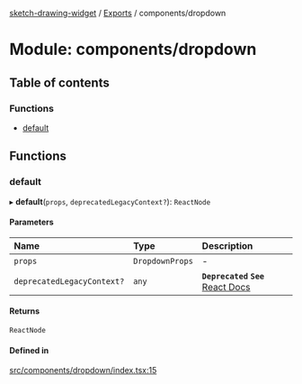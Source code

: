[sketch-drawing-widget](../README.md) / [Exports](../modules.md) / components/dropdown

# Module: components/dropdown

## Table of contents

### Functions

- [default](components_dropdown.md#default)

## Functions

### default

▸ **default**(`props`, `deprecatedLegacyContext?`): `ReactNode`

#### Parameters

| Name                       | Type            | Description                                                                                                                           |
| :------------------------- | :-------------- | :------------------------------------------------------------------------------------------------------------------------------------ |
| `props`                    | `DropdownProps` | -                                                                                                                                     |
| `deprecatedLegacyContext?` | `any`           | **`Deprecated`** **`See`** [React Docs](https://legacy.reactjs.org/docs/legacy-context.html#referencing-context-in-lifecycle-methods) |

#### Returns

`ReactNode`

#### Defined in

[src/components/dropdown/index.tsx:15](https://github.com/miksrv/sketch-drawing-widget/blob/05a5c65ac52878acf28f48ea54a925a1b67bf73f/src/components/dropdown/index.tsx#L15)
